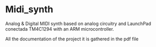 # Midi_synth
Analog &amp; Digital MIDI synth based on analog circuitry and LaunchPad conectada TM4C1294 with an ARM microcontroller.

All the documentation of the project it is gathered in the pdf file
